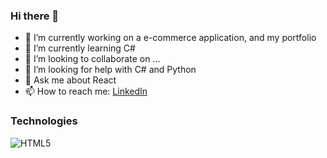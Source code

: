 ### Hi there 👋

- 🔭 I’m currently working on a e-commerce application, and my portfolio
- 🌱 I’m currently learning C#
- 👯 I’m looking to collaborate on ...
- 🤔 I’m looking for help with C# and Python
- 💬 Ask me about React
- 📫 How to reach me: [LinkedIn](https://www.linkedin.com/in/jonathan-terrell/)

### Technologies
![HTML5](https://www.flaticon.com/)


<!--
**JonathanT10/JonathanT10** is a ✨ _special_ ✨ repository because its `README.md` (this file) appears on your GitHub profile.

Here are some ideas to get you started:

- 🔭 I’m currently working on a e-commerce application, and my portfolio
- 🌱 I’m currently learning C#
- 👯 I’m looking to collaborate on ...
- 🤔 I’m looking for help with C# and Python
- 💬 Ask me about React
- 📫 How to reach me: [LinkedIn](https://www.linkedin.com/in/jonathan-terrell/)
-->
